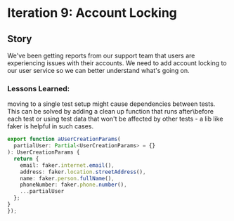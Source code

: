 # Iteration 9: Account Locking

## Story

We've been getting reports from our support team that users are experiencing issues with their accounts. We need to add account locking to our user service so we can better understand what's going on.

### Lessons Learned:


moving to a single test setup might cause dependencies between tests. This can be solved by adding a clean up function that runs after\before each test or using test data that won't be affected by other tests - a lib like faker is helpful in such cases. 


```typescript
export function aUserCreationParams(
  partialUser: Partial<UserCreationParams> = {}
): UserCreationParams {
  return {
    email: faker.internet.email(),
    address: faker.location.streetAddress(),
    name: faker.person.fullName(),
    phoneNumber: faker.phone.number(),
    ...partialUser
  };
}
});
```
